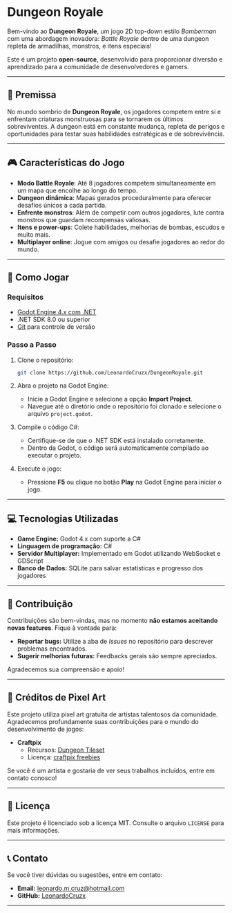 # **Dungeon Royale**

Bem-vindo ao **Dungeon Royale**, um jogo 2D top-down estilo *Bomberman* com uma abordagem inovadora: *Battle Royale* dentro de uma dungeon repleta de armadilhas, monstros, e itens especiais!

Este é um projeto **open-source**, desenvolvido para proporcionar diversão e aprendizado para a comunidade de desenvolvedores e gamers.

---

## **📜 Premissa**

No mundo sombrio de **Dungeon Royale**, os jogadores competem entre si e enfrentam criaturas monstruosas para se tornarem os últimos sobreviventes. A dungeon está em constante mudança, repleta de perigos e oportunidades para testar suas habilidades estratégicas e de sobrevivência.

---

## **🎮 Características do Jogo**

- **Modo Battle Royale**: Até 8 jogadores competem simultaneamente em um mapa que encolhe ao longo do tempo.
- **Dungeon dinâmica**: Mapas gerados proceduralmente para oferecer desafios únicos a cada partida.
- **Enfrente monstros**: Além de competir com outros jogadores, lute contra monstros que guardam recompensas valiosas.
- **Itens e power-ups**: Colete habilidades, melhorias de bombas, escudos e muito mais.
- **Multiplayer online**: Jogue com amigos ou desafie jogadores ao redor do mundo.

---

## **🚀 Como Jogar**

### **Requisitos**
- [Godot Engine 4.x com .NET](https://godotengine.org/download)
- .NET SDK 8.0 ou superior
- [Git](https://git-scm.com/) para controle de versão

### **Passo a Passo**

1. Clone o repositório:
   ```bash
   git clone https://github.com/LeonardoCruzx/DungeonRoyale.git

2. Abra o projeto na Godot Engine:
   - Inicie a Godot Engine e selecione a opção **Import Project**.
   - Navegue até o diretório onde o repositório foi clonado e selecione o arquivo `project.godot`.

3. Compile o código C#:
   - Certifique-se de que o .NET SDK está instalado corretamente.
   - Dentro da Godot, o código será automaticamente compilado ao executar o projeto.

4. Execute o jogo:
   - Pressione **F5** ou clique no botão **Play** na Godot Engine para iniciar o jogo.

---

## **💻 Tecnologias Utilizadas**

- **Game Engine:** Godot 4.x com suporte a C#
- **Linguagem de programação:** C#
- **Servidor Multiplayer:** Implementado em Godot utilizando WebSocket e GDScript
- **Banco de Dados:** SQLite para salvar estatísticas e progresso dos jogadores

---

## **🌟 Contribuição**

Contribuições são bem-vindas, mas no momento **não estamos aceitando novas features**. Fique à vontade para:

- **Reportar bugs:** Utilize a aba de *Issues* no repositório para descrever problemas encontrados.  
- **Sugerir melhorias futuras:** Feedbacks gerais são sempre apreciados.

Agradecemos sua compreensão e apoio!


---

## **📜 Créditos de Pixel Art**

Este projeto utiliza pixel art gratuita de artistas talentosos da comunidade. Agradecemos profundamente suas contribuições para o mundo do desenvolvimento de jogos:

- **Craftpix**  
  - Recursos: [Dungeon Tileset](https://craftpix.net/freebies/free-top-down-roguelike-game-kit-pixel-art/)  
  - Licença: [craftpix freebies](https://craftpix.net/file-licenses/) 

Se você é um artista e gostaria de ver seus trabalhos incluídos, entre em contato conosco!

---

## **📜 Licença**

Este projeto é licenciado sob a licença MIT. Consulte o arquivo `LICENSE` para mais informações.

---

## **📞 Contato**

Se você tiver dúvidas ou sugestões, entre em contato:
- **Email:** leonardo.m.cruz@hotmail.com
- **GitHub:** [LeonardoCruzx](https://github.com/LeonardoCruzx)

---

